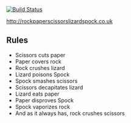 [![Build Status](http://craigcook.co.uk/build/job/Parrot/badge/icon)](http://craigcook.co.uk/build/job/Parrot/)

http://rockpaperscissorslizardspock.co.uk

## Rules

* Scissors cuts paper
* Paper covers rock
* Rock crushes lizard
* Lizard poisons Spock
* Spock smashes scissors
* Scissors decapitates lizard
* Lizard eats paper
* Paper disproves Spock
* Spock vaporizes rock
* And as it always has, rock crushes scissors
